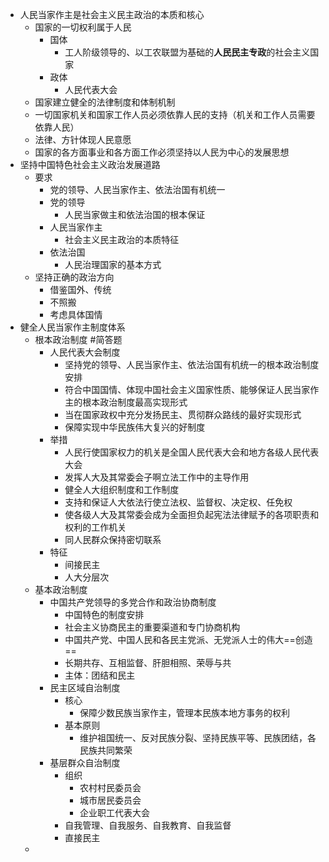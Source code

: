 - 人民当家作主是社会主义民主政治的本质和核心
	- 国家的一切权利属于人民
		- 国体
			- 工人阶级领导的、以工农联盟为基础的**人民民主专政**的社会主义国家
		- 政体
			- 人民代表大会
	- 国家建立健全的法律制度和体制机制
	- 一切国家机关和国家工作人员必须依靠人民的支持（机关和工作人员需要依靠人民）
	- 法律、方针体现人民意愿
	- 国家的各方面事业和各方面工作必须坚持以人民为中心的发展思想
- 坚持中国特色社会主义政治发展道路
	- 要求
		- 党的领导、人民当家作主、依法治国有机统一
		- 党的领导
			- 人民当家做主和依法治国的根本保证
		- 人民当家作主
			- 社会主义民主政治的本质特征
		- 依法治国
			- 人民治理国家的基本方式
	- 坚持正确的政治方向
		- 借鉴国外、传统
		- 不照搬
		- 考虑具体国情
- 健全人民当家作主制度体系
	- 根本政治制度 #简答题
		- 人民代表大会制度
			- 坚持党的领导、人民当家作主、依法治国有机统一的根本政治制度安排
			- 符合中国国情、体现中国社会主义国家性质、能够保证人民当家作主的根本政治制度最高实现形式
			- 当在国家政权中充分发扬民主、贯彻群众路线的最好实现形式
			- 保障实现中华民族伟大复兴的好制度
		- 举措
			- 人民行使国家权力的机关是全国人民代表大会和地方各级人民代表大会
			- 发挥人大及其常委会子啊立法工作中的主导作用
			- 健全人大组织制度和工作制度
			- 支持和保证人大依法行使立法权、监督权、决定权、任免权
			- 使各级人大及其常委会成为全面担负起宪法法律赋予的各项职责和权利的工作机关
			- 同人民群众保持密切联系
		- 特征
			- 间接民主
			- 人大分层次
	- 基本政治制度
		- 中国共产党领导的多党合作和政治协商制度
			- 中国特色的制度安排
			- 社会主义协商民主的重要渠道和专门协商机构
			- 中国共产党、中国人民和各民主党派、无党派人士的伟大==创造==
			- 长期共存、互相监督、肝胆相照、荣辱与共
			- 主体：团结和民主
		- 民主区域自治制度
			- 核心
				- 保障少数民族当家作主，管理本民族本地方事务的权利
			- 基本原则
				- 维护祖国统一、反对民族分裂、坚持民族平等、民族团结，各民族共同繁荣
		- 基层群众自治制度
			- 组织
				- 农村村民委员会
				- 城市居民委员会
				- 企业职工代表大会
			- 自我管理、自我服务、自我教育、自我监督
			- 直接民主
	-
